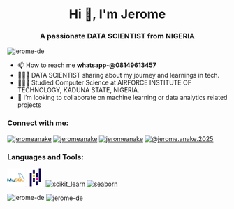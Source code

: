 <h1 align="center">Hi 👋, I'm Jerome</h1>
<h3 align="center">A passionate DATA SCIENTIST from NIGERIA</h3>

<p align="left"> <img src="https://komarev.com/ghpvc/?username=jerome-de&label=Profile%20views&color=0e75b6&style=flat" alt="jerome-de" /> </p>

- 📫 How to reach me **whatsapp-@08149613457**
- 👩🏻‍💻 DATA SCIENTIST sharing about my journey and learnings in tech.
- 👩🏻‍🎓 Studied Computer Science at AIRFORCE INSTITUTE OF TECHNOLOGY, KADUNA STATE, NIGERIA.
- 💞️ I’m looking to collaborate on machine learning or data analytics related projects

<h3 align="left">Connect with me:</h3>
<p align="left">
<a href="https://twitter.com/jeromeanake" target="blank"><img align="center" src="https://raw.githubusercontent.com/rahuldkjain/github-profile-readme-generator/master/src/images/icons/Social/twitter.svg" alt="jeromeanake" height="30" width="40" /></a>
<a href="https://linkedin.com/in/jeromeanake" target="blank"><img align="center" src="https://raw.githubusercontent.com/rahuldkjain/github-profile-readme-generator/master/src/images/icons/Social/linked-in-alt.svg" alt="jeromeanake" height="30" width="40" /></a>
<a href="https://kaggle.com/jeromeanake" target="blank"><img align="center" src="https://raw.githubusercontent.com/rahuldkjain/github-profile-readme-generator/master/src/images/icons/Social/kaggle.svg" alt="jeromeanake" height="30" width="40" /></a>
<a href="https://fb.com/jeromeanake" target="blank"><img align="center" src="https://raw.githubusercontent.com/rahuldkjain/github-profile-readme-generator/master/src/images/icons/Social/facebook.svg" alt="@jerome.anake.2025" height="30" width="40" /></a>
</p>

<h3 align="left">Languages and Tools:</h3>
<p align="left"> <a href="https://www.mysql.com/" target="_blank" rel="noreferrer"> <img src="https://raw.githubusercontent.com/devicons/devicon/master/icons/mysql/mysql-original-wordmark.svg" alt="mysql" width="40" height="40"/> </a> <a href="https://pandas.pydata.org/" target="_blank" rel="noreferrer"> <img src="https://raw.githubusercontent.com/devicons/devicon/2ae2a900d2f041da66e950e4d48052658d850630/icons/pandas/pandas-original.svg" alt="pandas" width="40" height="40"/> </a> <a href="https://scikit-learn.org/" target="_blank" rel="noreferrer"> <img src="https://upload.wikimedia.org/wikipedia/commons/0/05/Scikit_learn_logo_small.svg" alt="scikit_learn" width="40" height="40"/> </a> <a href="https://seaborn.pydata.org/" target="_blank" rel="noreferrer"> <img src="https://seaborn.pydata.org/_images/logo-mark-lightbg.svg" alt="seaborn" width="40" height="40"/> </a> </p>

<p><img align="left" src="https://github-readme-stats.vercel.app/api/top-langs?username=jerome-de&show_icons=true&locale=en&layout=compact" alt="jerome-de" /></p>

<p>&nbsp;<img align="center" src="https://github-readme-stats.vercel.app/api?username=jerome-de&show_icons=true&locale=en" alt="jerome-de" /></p>




<!---
Jerome-de/Jerome-de is a ✨ special ✨ repository because its `README.md` (this file) appears on your GitHub profile.
You can click the Preview link to take a look at your changes.
--->
